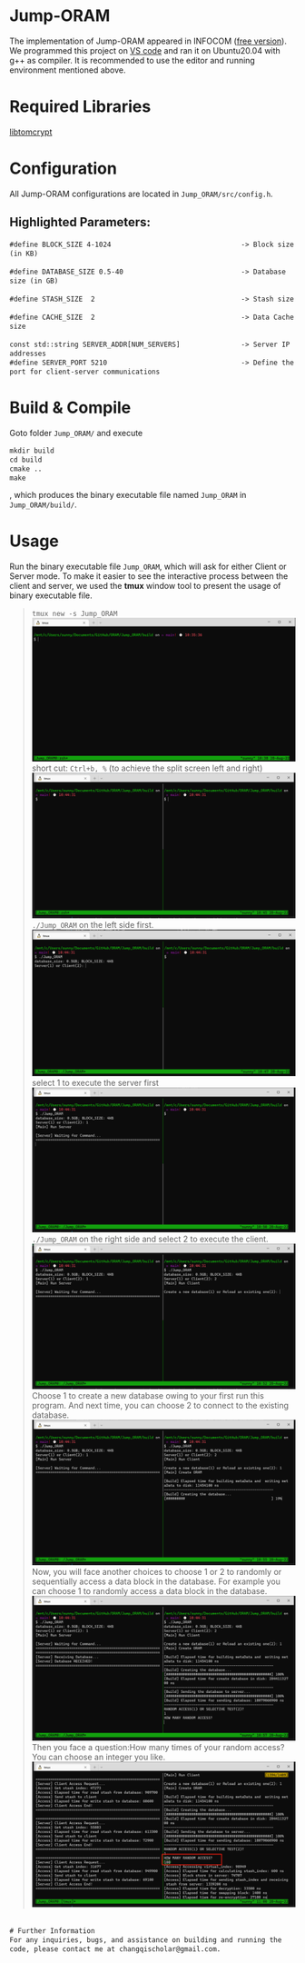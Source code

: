 # Jump-ORAM 
The implementation of Jump-ORAM appeared in INFOCOM ([free version](https://eprint.iacr.org/2017/819.pdf)). 
We programmed this project on [VS code](https://code.visualstudio.com/) and  ran it on Ubuntu20.04 with g++ as compiler. 
It is recommended to use the editor and running environment mentioned above. 

# Required Libraries
[libtomcrypt](https://github.com/libtom/libtomcrypt)

# Configuration
All Jump-ORAM configurations are located in ```Jump_ORAM/src/config.h```. 

## Highlighted Parameters:
```
#define BLOCK_SIZE 4-1024                                -> Block size (in KB)

#define DATABASE_SIZE 0.5-40                             -> Database size (in GB)

#define STASH_SIZE  2                                    -> Stash size

#define CACHE_SIZE  2                                    -> Data Cache size

const std::string SERVER_ADDR[NUM_SERVERS]               -> Server IP addresses
#define SERVER_PORT 5210                                 -> Define the port for client-server communications

```
# Build & Compile
Goto folder ``Jump_ORAM/`` and execute
``` 
mkdir build
cd build
cmake .. 
make
```

, which produces the binary executable file named ```Jump_ORAM``` in ``Jump_ORAM/build/``.

# Usage

Run the binary executable file ```Jump_ORAM```, which will ask for either Client or Server mode. To make it easier to see
the interactive process between the client and server, we used the **tmux** window tool to present the usage of binary executable file.
> ```tmux new -s Jump_ORAM```
![tmux_new_Jump_ORAM](pictures/tmux_new_jump_oram.png)
> short cut: ```Ctrl+b, %``` (to achieve the split screen left and right)
![tmux_new_Jump_ORAM_split](pictures/tmux_new_Jump_ORAM_split.png)
> ```./Jump_ORAM``` on the left side first.
![tmux_new_Jump_ORAM_split_run](pictures/tmux_new_Jump_ORAM_split_run.png)
> select $1$ to execute the server first
![tmux_new_Jump_ORAM_split_run_server](pictures/tmux_new_Jump_ORAM_split_run_server.png)
> ```./Jump_ORAM``` on the right side and select $2$ to execute the client.
![tmux_new_Jump_ORAM_split_run_client](pictures/tmux_new_Jump_ORAM_split_run_client.png)
> Choose $1$ to create a new database owing to your first run this program. And next time, you can choose $2$ to connect to the existing database.
![tmux_new_Jump_ORAM_split_run_client_new_database](pictures/tmux_new_Jump_ORAM_split_run_client_new_database.png)
> Now, you will face another choices to choose $1$ or $2$ to randomly or sequentially access a data block in the database.
> For example you can choose $1$ to randomly access a data block in the database.
![tmux_new_Jump_ORAM_split_run_client_new_database_random](pictures/tmux_new_Jump_ORAM_split_run_client_new_database_random.png)
> Then you face a question:How many times of your random access? You can choose an integer you like.
![tmux_new_Jump_ORAM_split_run_client_new_database_random_times](pictures/tmux_new_Jump_ORAM_split_run_client_new_database_random_times.png)
```

# Further Information
For any inquiries, bugs, and assistance on building and running the code, please contact me at changqischolar@gmail.com.
